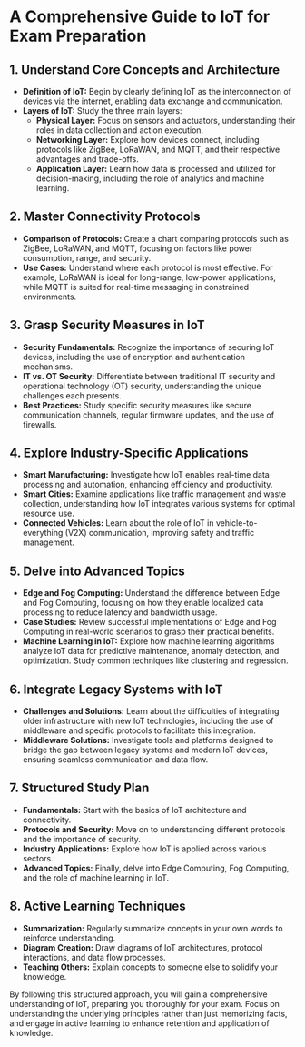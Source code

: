 # A Comprehensive Guide to IoT for Exam Preparation

## 1. **Understand Core Concepts and Architecture**

- **Definition of IoT:** Begin by clearly defining IoT as the interconnection of devices via the internet, enabling data exchange and communication.
- **Layers of IoT:** Study the three main layers:
  - **Physical Layer:** Focus on sensors and actuators, understanding their roles in data collection and action execution.
  - **Networking Layer:** Explore how devices connect, including protocols like ZigBee, LoRaWAN, and MQTT, and their respective advantages and trade-offs.
  - **Application Layer:** Learn how data is processed and utilized for decision-making, including the role of analytics and machine learning.

## 2. **Master Connectivity Protocols**

- **Comparison of Protocols:** Create a chart comparing protocols such as ZigBee, LoRaWAN, and MQTT, focusing on factors like power consumption, range, and security.
- **Use Cases:** Understand where each protocol is most effective. For example, LoRaWAN is ideal for long-range, low-power applications, while MQTT is suited for real-time messaging in constrained environments.

## 3. **Grasp Security Measures in IoT**

- **Security Fundamentals:** Recognize the importance of securing IoT devices, including the use of encryption and authentication mechanisms.
- **IT vs. OT Security:** Differentiate between traditional IT security and operational technology (OT) security, understanding the unique challenges each presents.
- **Best Practices:** Study specific security measures like secure communication channels, regular firmware updates, and the use of firewalls.

## 4. **Explore Industry-Specific Applications**

- **Smart Manufacturing:** Investigate how IoT enables real-time data processing and automation, enhancing efficiency and productivity.
- **Smart Cities:** Examine applications like traffic management and waste collection, understanding how IoT integrates various systems for optimal resource use.
- **Connected Vehicles:** Learn about the role of IoT in vehicle-to-everything (V2X) communication, improving safety and traffic management.

## 5. **Delve into Advanced Topics**

- **Edge and Fog Computing:** Understand the difference between Edge and Fog Computing, focusing on how they enable localized data processing to reduce latency and bandwidth usage.
- **Case Studies:** Review successful implementations of Edge and Fog Computing in real-world scenarios to grasp their practical benefits.
- **Machine Learning in IoT:** Explore how machine learning algorithms analyze IoT data for predictive maintenance, anomaly detection, and optimization. Study common techniques like clustering and regression.

## 6. **Integrate Legacy Systems with IoT**

- **Challenges and Solutions:** Learn about the difficulties of integrating older infrastructure with new IoT technologies, including the use of middleware and specific protocols to facilitate this integration.
- **Middleware Solutions:** Investigate tools and platforms designed to bridge the gap between legacy systems and modern IoT devices, ensuring seamless communication and data flow.

## 7. **Structured Study Plan**

- **Fundamentals:** Start with the basics of IoT architecture and connectivity.
- **Protocols and Security:** Move on to understanding different protocols and the importance of security.
- **Industry Applications:** Explore how IoT is applied across various sectors.
- **Advanced Topics:** Finally, delve into Edge Computing, Fog Computing, and the role of machine learning in IoT.

## 8. **Active Learning Techniques**

- **Summarization:** Regularly summarize concepts in your own words to reinforce understanding.
- **Diagram Creation:** Draw diagrams of IoT architectures, protocol interactions, and data flow processes.
- **Teaching Others:** Explain concepts to someone else to solidify your knowledge.

By following this structured approach, you will gain a comprehensive understanding of IoT, preparing you thoroughly for your exam. Focus on understanding the underlying principles rather than just memorizing facts, and engage in active learning to enhance retention and application of knowledge.
